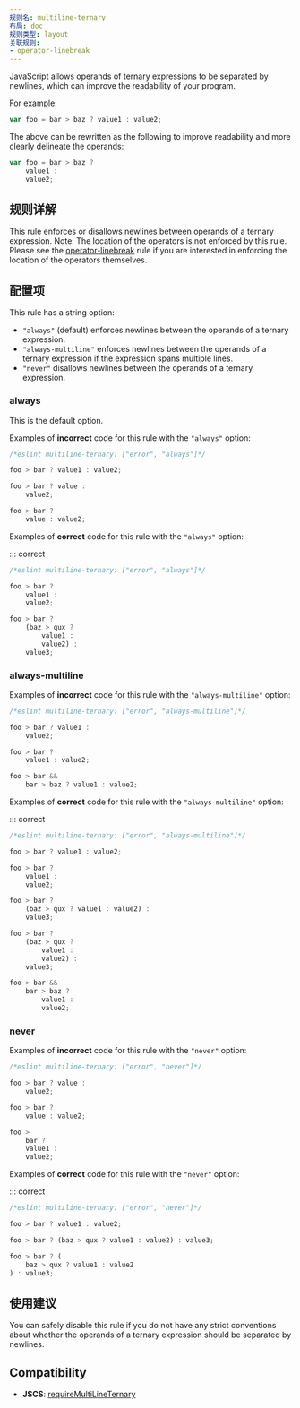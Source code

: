```yaml
---
规则名: multiline-ternary
布局: doc
规则类型: layout
关联规则:
- operator-linebreak
---
```




JavaScript allows operands of ternary expressions to be separated by newlines, which can improve the readability of your program.

For example:

```js
var foo = bar > baz ? value1 : value2;
```

The above can be rewritten as the following to improve readability and more clearly delineate the operands:

```js
var foo = bar > baz ?
    value1 :
    value2;
```

## 规则详解

This rule enforces or disallows newlines between operands of a ternary expression.
Note: The location of the operators is not enforced by this rule. Please see the [operator-linebreak](operator-linebreak) rule if you are interested in enforcing the location of the operators themselves.

## 配置项

This rule has a string option:

* `"always"` (default) enforces newlines between the operands of a ternary expression.
* `"always-multiline"` enforces newlines between the operands of a ternary expression if the expression spans multiple lines.
* `"never"` disallows newlines between the operands of a ternary expression.

### always

This is the default option.

Examples of **incorrect** code for this rule with the `"always"` option:



```js
/*eslint multiline-ternary: ["error", "always"]*/

foo > bar ? value1 : value2;

foo > bar ? value :
    value2;

foo > bar ?
    value : value2;
```

Examples of **correct** code for this rule with the `"always"` option:

::: correct

```js
/*eslint multiline-ternary: ["error", "always"]*/

foo > bar ?
    value1 :
    value2;

foo > bar ?
    (baz > qux ?
        value1 :
        value2) :
    value3;
```

### always-multiline

Examples of **incorrect** code for this rule with the `"always-multiline"` option:



```js
/*eslint multiline-ternary: ["error", "always-multiline"]*/

foo > bar ? value1 :
    value2;

foo > bar ?
    value1 : value2;

foo > bar &&
    bar > baz ? value1 : value2;
```

Examples of **correct** code for this rule with the `"always-multiline"` option:

::: correct

```js
/*eslint multiline-ternary: ["error", "always-multiline"]*/

foo > bar ? value1 : value2;

foo > bar ?
    value1 :
    value2;

foo > bar ?
    (baz > qux ? value1 : value2) :
    value3;

foo > bar ?
    (baz > qux ?
        value1 :
        value2) :
    value3;

foo > bar &&
    bar > baz ?
        value1 :
        value2;
```

### never

Examples of **incorrect** code for this rule with the `"never"` option:



```js
/*eslint multiline-ternary: ["error", "never"]*/

foo > bar ? value :
    value2;

foo > bar ?
    value : value2;

foo >
    bar ?
    value1 :
    value2;
```

Examples of **correct** code for this rule with the `"never"` option:

::: correct

```js
/*eslint multiline-ternary: ["error", "never"]*/

foo > bar ? value1 : value2;

foo > bar ? (baz > qux ? value1 : value2) : value3;

foo > bar ? (
    baz > qux ? value1 : value2
) : value3;
```

## 使用建议

You can safely disable this rule if you do not have any strict conventions about whether the operands of a ternary expression should be separated by newlines.

## Compatibility

* **JSCS**: [requireMultiLineTernary](https://jscs-dev.github.io/rule/requireMultiLineTernary)
